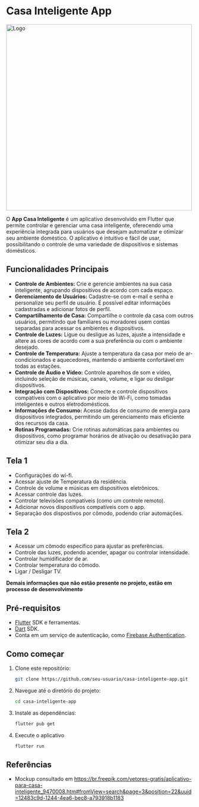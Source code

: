 # Casa Inteligente App

<img src="https://img.freepik.com/vetores-gratis/aplicativo-para-casa-inteligente_23-2148628096.jpg?w=1380&t=st=1714006889~exp=1714007489~hmac=45a0916df9075faebfaa77535bf0c5c02fe5f617fab9c00a9d5ff5a0e46e5594" alt="Logo" width="500">

O **App Casa Inteligente** é um aplicativo desenvolvido em Flutter que permite controlar e gerenciar uma casa inteligente, oferecendo uma experiência integrada para usuários que desejam automatizar e otimizar seu ambiente doméstico. O aplicativo é intuitivo e fácil de usar, possibilitando o controle de uma variedade de dispositivos e sistemas domésticos.

## Funcionalidades Principais

- **Controle de Ambientes:** Crie e gerencie ambientes na sua casa inteligente, agrupando dispositivos de acordo com cada espaço.
- **Gerenciamento de Usuários:** Cadastre-se com e-mail e senha e personalize seu perfil de usuário. É possível editar informações cadastradas e adicionar fotos de perfil.
- **Compartilhamento de Casa:** Compartilhe o controle da casa com outros usuários, permitindo que familiares ou moradores usem contas separadas para acessar os ambientes e dispositivos.
- **Controle de Luzes:** Ligue ou desligue as luzes, ajuste a intensidade e altere as cores de acordo com a sua preferência ou com o ambiente desejado.
- **Controle de Temperatura:** Ajuste a temperatura da casa por meio de ar-condicionados e aquecedores, mantendo o ambiente confortável em todas as estações.
- **Controle de Áudio e Vídeo:** Controle aparelhos de som e vídeo, incluindo seleção de músicas, canais, volume, e ligar ou desligar dispositivos.
- **Integração com Dispositivos:** Conecte e controle dispositivos compatíveis com o aplicativo por meio de Wi-Fi, como tomadas inteligentes e outros eletrodomésticos.
- **Informações de Consumo:** Acesse dados de consumo de energia para dispositivos integrados, permitindo um gerenciamento mais eficiente dos recursos da casa.
- **Rotinas Programadas:** Crie rotinas automáticas para ambientes ou dispositivos, como programar horários de ativação ou desativação para otimizar seu dia a dia.

## Tela 1

- Configurações do wi-fi.
- Acessar ajuste de Temperatura da residência.
- Controle de volume e músicas em dispositivos eletrônicos.
- Acessar controle das luzes.
- Controlar televisões compatíveis (como um controle remoto).
- Adicionar novos dispositivos compatíveis com o app.
- Separação dos dispostivos por cômodo, podendo criar automações.

## Tela 2

- Acessar um cômodo específico para ajustar as preferências.
- Controle das luzes, podendo acender, apagar ou controlar intensidade.
- Controlar humidificador de ar.
- Controlar temperatura do cômodo.
- Ligar / Desligar TV.



**Demais informações que não estão presente no projeto, estão em processo de desenvolvimento**

## Pré-requisitos

- [Flutter](https://flutter.dev/) SDK e ferramentas.
- [Dart](https://dart.dev/) SDK.
- Conta em um serviço de autenticação, como [Firebase Authentication](https://firebase.google.com/products/auth).

## Como começar

1. Clone este repositório:

   ```bash
   git clone https://github.com/seu-usuario/casa-inteligente-app.git

2. Navegue até o diretório do projeto:
   ```bash
   cd casa-inteligente-app

3. Instale as dependências:
   ```bash
   flutter pub get

4. Execute o aplicativo
   ```bash
   flutter run


## Referências

- Mockup consultado em https://br.freepik.com/vetores-gratis/aplicativo-para-casa-inteligente_9470008.htm#fromView=search&page=3&position=22&uuid=12483c9d-1244-4ea6-bec8-a793918b1183
